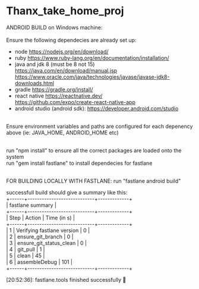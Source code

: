 # Thanx_take_home_proj

ANDROID BUILD on Windows machine: <br /><br />
Ensure the following dependecies are already set up: 
 - node             https://nodejs.org/en/download/ 
 - ruby             https://www.ruby-lang.org/en/documentation/installation/ 
 - java and jdk 8 (must be 8 not 15)  https://java.com/en/download/manual.jsp <br />
		    https://www.oracle.com/java/technologies/javase/javase-jdk8-downloads.html
 - gradle           https://gradle.org/install/ 
 - react native     https://reactnative.dev/ <br />
                    https://github.com/expo/create-react-native-app 
 - android studio (android sdk): https://developer.android.com/studio <br /><br />

Ensure environment variables and paths are configured for each depenency above 
(ie: JAVA_HOME, ANDROID_HOME etc)<br /><br />


run "npm install" to ensure all the correct packages are loaded onto the system <br />
run "gem install fastlane" to install dependecies for fastlane <br /><br />

FOR BUILDING LOCALLY WITH FASTLANE:
run "fastlane android build"

successfull build should give a summary like this:	<br />
+------+----------------------------+-------------+	<br />
|                fastlane summary                 |	<br />
+------+----------------------------+-------------+	<br />
| Step | Action                     | Time (in s) |	<br />
+------+----------------------------+-------------+	<br />
| 1    | Verifying fastlane version | 0           |	<br />
| 2    | ensure_git_branch          | 0           |	<br />
| 3    | ensure_git_status_clean    | 0           |	<br />
| 4    | git_pull                   | 1           |	<br />
| 5    | clean                      | 45          |	<br />
| 6    | assembleDebug              | 101         |	<br />
+------+----------------------------+-------------+	<br />

[20:52:36]: fastlane.tools finished successfully 🎉



